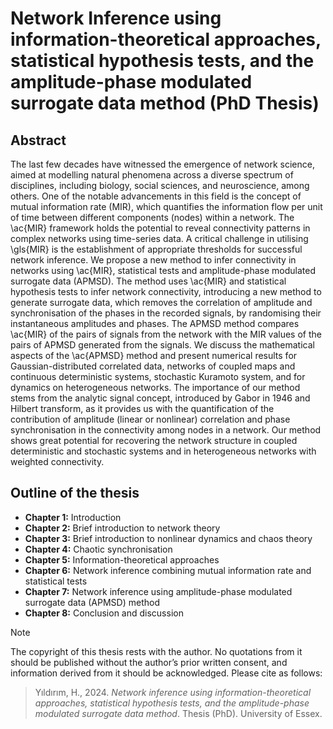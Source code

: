 # Network Inference using information-theoretical approaches, statistical hypothesis tests, and the amplitude-phase modulated surrogate data method (PhD Thesis)

## Abstract

The last few decades have witnessed the emergence of network science, aimed at modelling natural phenomena across a diverse spectrum of disciplines, including biology, social sciences, and neuroscience, among others. One of the notable advancements in this field is the concept of mutual information rate (MIR), which quantifies the information flow per unit of time between different components (nodes) within a network. The \ac{MIR} framework holds the potential to reveal connectivity patterns in complex networks using time-series data. A critical challenge in utilising \gls{MIR} is the establishment of appropriate thresholds for successful network inference. We propose a new method to infer connectivity in networks using \ac{MIR}, statistical tests and amplitude-phase modulated surrogate data (APMSD).  The method uses \ac{MIR} and statistical hypothesis tests to infer network connectivity, introducing a new method to generate surrogate data, which removes the correlation of amplitude and synchronisation of the phases in the recorded signals, by randomising their instantaneous amplitudes and phases. The APMSD method compares \ac{MIR} of the pairs of signals from the network with the MIR values of the pairs of APMSD generated from the signals. We discuss the mathematical aspects of the \ac{APMSD} method and present numerical results for Gaussian-distributed correlated data, networks of coupled maps and continuous deterministic systems, stochastic Kuramoto system, and for dynamics on heterogeneous networks. The importance of our method stems from the analytic signal concept, introduced by Gabor in 1946 and Hilbert transform, as it provides us with the quantification of the contribution of amplitude (linear or nonlinear) correlation and phase synchronisation in the connectivity among nodes in a network. Our method shows great potential for recovering the network structure in coupled deterministic and stochastic systems and in heterogeneous networks with weighted connectivity.

## Outline of the thesis

* **Chapter 1:** Introduction
* **Chapter 2:** Brief introduction to network theory
* **Chapter 3:** Brief introduction to nonlinear dynamics and chaos theory
* **Chapter 4:** Chaotic synchronisation
* **Chapter 5:** Information-theoretical approaches
* **Chapter 6:** Network inference combining mutual information rate and statistical tests
* **Chapter 7:** Network inference using amplitude-phase modulated surrogate data (APMSD) method
* **Chapter 8:** Conclusion and discussion

>[!Note]
> The copyright of this thesis rests with the author. No quotations from it should be published without the author’s prior written consent, and information derived from it should be acknowledged. Please cite as follows:

>Yıldırım, H., 2024. _Network inference using information-theoretical approaches, statistical hypothesis tests, and the amplitude-phase modulated surrogate data method_. Thesis (PhD). University of Essex.
